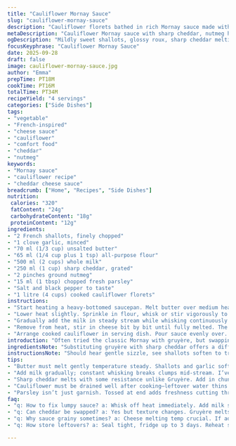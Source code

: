 ```yaml
---
title: "Cauliflower Mornay Sauce"
slug: "cauliflower-mornay-sauce"
description: "Cauliflower florets bathed in rich Mornay sauce made with butter, flour, milk, and melted cheddar for a cheesy twist instead of traditional gruyère. Aromatics like shallots and garlic soften in butter releasing sweet notes before slurry thickens. Nutmeg, parsley, and seasoning round depth. Visual cues guide timing; sauce thickens to coat confidently. A textured, cheesy vegetable dish. Substitutions suggested for cheese and milk. Practical tips for avoiding lumps and adjusting consistency."
metaDescription: "Cauliflower Mornay sauce with sharp cheddar, nutmeg hints, silky roux base, and fragrant shallots. Sauce thickens just right to coat tender florets."
ogDescription: "Mildly sweet shallots, glossy roux, sharp cheddar melting slowly. Nutmeg whispers, sauce clings to spoon, poured over warm cauliflower - all sensory cues alive."
focusKeyphrase: "Cauliflower Mornay Sauce"
date: 2025-09-28
draft: false
image: cauliflower-mornay-sauce.jpg
author: "Emma"
prepTime: PT18M
cookTime: PT16M
totalTime: PT34M
recipeYield: "4 servings"
categories: ["Side Dishes"]
tags:
- "vegetable"
- "French-inspired"
- "cheese sauce"
- "cauliflower"
- "comfort food"
- "cheddar"
- "nutmeg"
keywords:
- "Mornay sauce"
- "cauliflower recipe"
- "cheddar cheese sauce"
breadcrumb: ["Home", "Recipes", "Side Dishes"]
nutrition: 
 calories: "320"
 fatContent: "24g"
 carbohydrateContent: "18g"
 proteinContent: "12g"
ingredients:
- "2 French shallots, finely chopped"
- "1 clove garlic, minced"
- "70 ml (1/3 cup) unsalted butter"
- "65 ml (1/4 cup plus 1 tsp) all-purpose flour"
- "500 ml (2 cups) whole milk"
- "250 ml (1 cup) sharp cheddar, grated"
- "2 pinches ground nutmeg"
- "15 ml (1 tbsp) chopped fresh parsley"
- "Salt and black pepper to taste"
- "1 litre (4 cups) cooked cauliflower florets"
instructions:
- "Start heating a heavy-bottomed saucepan. Melt butter over medium heat. Add the shallots and garlic. Stir often until softened, glossy but not browned — about 3 minutes. Aromatics release a mild sweetness here; don’t rush or let brown."
- "Lower heat slightly. Sprinkle in flour, whisk or stir vigorously to coat shallots and create a blond roux. Cook 3 minutes more. The raw flour taste must vanish but color stays pale."
- "Gradually add the milk in steady stream while whisking continuously. This prevents lumps. Once all milk is in, raise heat to medium-high. Watch carefully — sauce will bubble, thicken, and cling to spoon edges in about 8-10 minutes."
- "Remove from heat, stir in cheese bit by bit until fully melted. The sharp cheddar adds bite but melts with creamy smoothness. Toss in nutmeg and parsley. Salt and pepper to taste. If sauce feels thick beyond coating limits, thin with splash of milk or cream. Should nap the back of a spoon."
- "Arrange cooked cauliflower in serving dish. Pour sauce evenly over. Serve immediately while the cheesy warmth contrasts with tender veggie."
introduction: "Often tried the classic Mornay with gruyère, but swapping cheddar gave a sharper, punchier edge I prefer. The key is coaxing out that sweet foundation from shallots and garlic first, getting the roux just right — not browned, not raw. Milk addition demands patience, whisking madly to dodge lumps. No sauce mishaps yet. Finally, the nutmeg whispers, not shouts, rounding the rich melting cheese flavors. That first coat on cauliflower signals you nailed the sauce thickness. Played around with timing; more shallots bring caramel notes, less makes it thin and too white. You’ll recognize doneness in bubbling, sheen, and spoon trails, not clocks."
ingredientsNote: "Substituting gruyère with sharp cheddar offers a different kind of depth — more tang, less nuttiness. Unsalted butter essential here; lets you control seasoning without surprises. Flour quantity increased slightly to handle cheddar’s different melting behavior and keep silky sauce. Fresh parsley isn’t just garnish — it cuts richness with brightness. Garlic and shallot softened gently, never burned, otherwise bitterness creeps in. For dairy alternatives, full-fat plant milk like oat works but texture changes and may require more thickening. Salt carefully, cheese already salty. Nutmeg is crucial despite being subtle; don’t skip it or sauce feels flat. Cooked cauliflower needs to be drained well or sauce waters down. Always taste at end."
instructionsNote: "Should hear gentle sizzle, see shallots soften to translucent, aroma swelling in kitchen — a sign you got heat right. When flour is added, it grabs butter and aromatics, thickening, and it must lose raw smell; cooking roux too fast or dark ruins sauce clarity and taste. Adding milk slowly, whisking constantly avoids lumps; if bits form, use fine sieve or blender rescue. When the sauce bubbles lightly and coats spoon leaving a pale layer, you’re close — this sauce thickening depends on heat control mainly. Remove from stove before cheese melts thoroughly to prevent graininess. Use sharp spoon edge to test thickness, drag to see sauce trail. Pour over tender cauliflower while hot; sauce sets as it cools but keeps melty with cheese inside. Serve right away for best contrast between hot sauce and mild veggie."
tips:
- "Butter must melt gently temperature steady. Shallots and garlic soften slow, glossy but no color change. Aromatics release sugars here; rushing means bitterness appears later. Roux needs light whisking—flour coats butter, no lumps allowed. Keep heat moderate; too hot burns flour raw taste stays. Stir longer if smell raw notes come out. This base sets sauce profile."
- "Add milk gradually; constant whisking breaks clumps mid-stream. I’ve learned lumps vanish when patience rules. Start slow stream until batch fully absorbed before adding more. Heat low then raise once mixed. Sauce bubbles gently—watch spoon trails; should coat with thin pale layer. Too thick? Use splash milk bit by bit. Texture matters more than timing here. Visual cues beat clocks every time."
- "Sharp cheddar melts with some resistance unlike Gruyère. Add in chunks or shreds slowly off-heat first, then on low warming to prevent grainy texture. Cheese quality can ruin sauce fast. Fresh block, not pre-shredded, helps. If grainy, warm gently while whisking until smooth. If too salty, reduce added salt next time. Nutmeg always last ingredient; adds subtle warm note. Skipping it leaves flavor flat, missing depth."
- "Cauliflower must be drained well after cooking—leftover water thins sauce disastrously. Steamed or microwaved florets work fine but test tenderness first; flakes easily but keep shape. Sauce thick enough should cling, coat with confident layer. Test with spoon: drag edge and see line remain, no quick fill-in. Pour sauce while hot over veggies; coating sets as it cools. Holds melty within. If cooled, reheat slowly to avoid separation."
- "Parsley isn’t just garnish. Tossed at end adds freshness cutting through richness and heavy cheese notes. Chop fine; sprinkle over the top or stir lightly for slight texture contrast. Salt cautiously because cheese already salty. If using plant milk alternatives, full-fat oat is closest in mouthfeel but texture shifts. May require slight extra flour or longer cooking to thicken. Adjust seasoning as plant milk changes base flavor profile."
faq:
- "q: How to fix lumpy sauce? a: Whisk off heat immediately. Add milk slowly, never dump at once. Strain if stubborn. Blender rescue works. Temperature balance key. Too cold thickens fast unevenly; too hot clumps faster. Patience breaks lumps down."
- "q: Can cheddar be swapped? a: Yes but texture changes. Gruyère melts creamier, nutty note more subtle. Use mild cheddar too sharp for some. Mixing cheeses works too—balance melt and bite. Avoid processed cheese. Keep salt in mind with sharp variants."
- "q: Why sauce grainy sometimes? a: Cheese melting temp crucial. If added at too high heat, proteins seize. Gradual off-heat melting helps. Also, low-fat shredded melts worse. Stirring gently breaks lumps but avoid harsh whisking once cheese in. Warm gently, don’t boil after cheese."
- "q: How store leftovers? a: Seal tight, fridge up to 3 days. Reheat slow on stovetop, add splash milk if thickened too much. Microwave works but risk drying edges. Freeze not recommended - cheese sauce texture breaks. Cauliflower may soften more stored; best eaten fresh."

---
```

